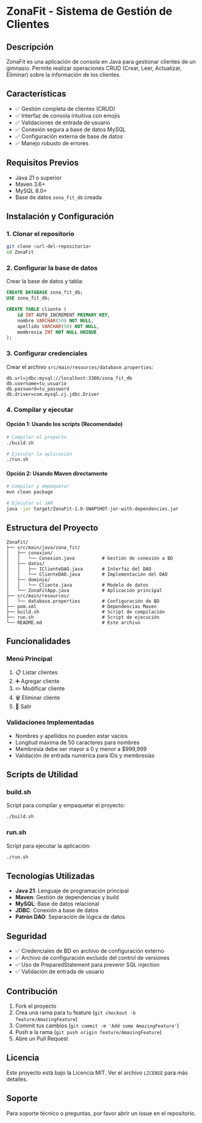 # ZonaFit - Sistema de Gestión de Clientes

## Descripción
ZonaFit es una aplicación de consola en Java para gestionar clientes de un gimnasio. Permite realizar operaciones CRUD (Crear, Leer, Actualizar, Eliminar) sobre la información de los clientes.

## Características
- ✅ Gestión completa de clientes (CRUD)
- ✅ Interfaz de consola intuitiva con emojis
- ✅ Validaciones de entrada de usuario
- ✅ Conexión segura a base de datos MySQL
- ✅ Configuración externa de base de datos
- ✅ Manejo robusto de errores

## Requisitos Previos
- Java 21 o superior
- Maven 3.6+
- MySQL 8.0+
- Base de datos `zona_fit_db` creada

## Instalación y Configuración

### 1. Clonar el repositorio
```bash
git clone <url-del-repositorio>
cd ZonaFit
```

### 2. Configurar la base de datos
Crear la base de datos y tabla:
```sql
CREATE DATABASE zona_fit_db;
USE zona_fit_db;

CREATE TABLE cliente (
    id INT AUTO_INCREMENT PRIMARY KEY,
    nombre VARCHAR(50) NOT NULL,
    apellido VARCHAR(50) NOT NULL,
    membresia INT NOT NULL UNIQUE
);
```

### 3. Configurar credenciales
Crear el archivo `src/main/resources/database.properties`:
```properties
db.url=jdbc:mysql://localhost:3306/zona_fit_db
db.username=tu_usuario
db.password=tu_password
db.driver=com.mysql.cj.jdbc.Driver
```

### 4. Compilar y ejecutar

#### Opción 1: Usando los scripts (Recomendado)
```bash
# Compilar el proyecto
./build.sh

# Ejecutar la aplicación
./run.sh
```

#### Opción 2: Usando Maven directamente
```bash
# Compilar y empaquetar
mvn clean package

# Ejecutar el JAR
java -jar target/ZonaFit-1.0-SNAPSHOT-jar-with-dependencies.jar
```

## Estructura del Proyecto
```
ZonaFit/
├── src/main/java/zona_fit/
│   ├── conexion/
│   │   └── Conexion.java          # Gestión de conexión a BD
│   ├── datos/
│   │   ├── IClienteDAO.java       # Interfaz del DAO
│   │   └── ClienteDAO.java        # Implementación del DAO
│   ├── dominio/
│   │   └── Cliente.java           # Modelo de datos
│   └── ZonaFitApp.java            # Aplicación principal
├── src/main/resources/
│   └── database.properties        # Configuración de BD
├── pom.xml                        # Dependencias Maven
├── build.sh                       # Script de compilación
├── run.sh                         # Script de ejecución
└── README.md                      # Este archivo
```

## Funcionalidades

### Menú Principal
1. 📋 Listar clientes
2. ➕ Agregar cliente
3. ✏️ Modificar cliente
4. 🗑️ Eliminar cliente
5. 🚪 Salir

### Validaciones Implementadas
- Nombres y apellidos no pueden estar vacíos
- Longitud máxima de 50 caracteres para nombres
- Membresía debe ser mayor a 0 y menor a $999,999
- Validación de entrada numérica para IDs y membresías

## Scripts de Utilidad

### build.sh
Script para compilar y empaquetar el proyecto:
```bash
./build.sh
```

### run.sh
Script para ejecutar la aplicación:
```bash
./run.sh
```

## Tecnologías Utilizadas
- **Java 21**: Lenguaje de programación principal
- **Maven**: Gestión de dependencias y build
- **MySQL**: Base de datos relacional
- **JDBC**: Conexión a base de datos
- **Patrón DAO**: Separación de lógica de datos

## Seguridad
- ✅ Credenciales de BD en archivo de configuración externo
- ✅ Archivo de configuración excluido del control de versiones
- ✅ Uso de PreparedStatement para prevenir SQL injection
- ✅ Validación de entrada de usuario

## Contribución
1. Fork el proyecto
2. Crea una rama para tu feature (`git checkout -b feature/AmazingFeature`)
3. Commit tus cambios (`git commit -m 'Add some AmazingFeature'`)
4. Push a la rama (`git push origin feature/AmazingFeature`)
5. Abre un Pull Request

## Licencia
Este proyecto está bajo la Licencia MIT. Ver el archivo `LICENSE` para más detalles.

## Soporte
Para soporte técnico o preguntas, por favor abrir un issue en el repositorio. 